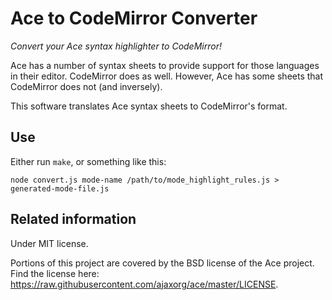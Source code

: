 # Ace to CodeMirror Converter

*Convert your Ace syntax highlighter to CodeMirror!*

Ace has a number of syntax sheets to provide support for those languages in
their editor. CodeMirror does as well. However, Ace has some sheets that
CodeMirror does not (and inversely).

This software translates Ace syntax sheets to CodeMirror's format.

## Use

Either run `make`, or something like this:

    node convert.js mode-name /path/to/mode_highlight_rules.js > generated-mode-file.js

## Related information

Under MIT license.

Portions of this project are covered by the BSD license of the Ace project.
Find the license here: <https://raw.githubusercontent.com/ajaxorg/ace/master/LICENSE>.
